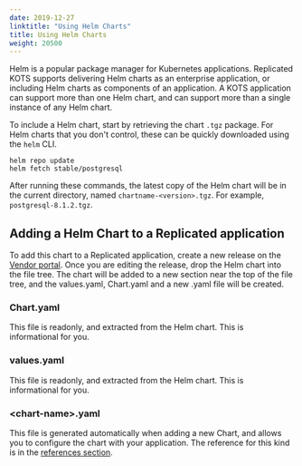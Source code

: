 ```yaml
---
date: 2019-12-27
linktitle: "Using Helm Charts"
title: Using Helm Charts
weight: 20500
---
```


Helm is a popular package manager for Kubernetes applications. Replicated KOTS supports delivering Helm charts as an enterprise application, or including Helm charts as components of an application. A KOTS application can support more than one Helm chart, and can support more than a single instance of any Helm chart.

To include a Helm chart, start by retrieving the chart `.tgz` package. For Helm charts that you don't control, these can be quickly downloaded using the `helm` CLI.

```shell
helm repo update
helm fetch stable/postgresql
```

After running these commands, the latest copy of the Helm chart will be in the current directory, named `chartname-<version>.tgz`. For example, `postgresql-8.1.2.tgz`.

## Adding a Helm Chart to a Replicated application

To add this chart to a Replicated application, create a new release on the [Vendor portal](https://vendor.replicated.com). Once you are editing the release, drop the Helm chart into the file tree. The chart will be added to a new section near the top of the file tree, and the values.yaml, Chart.yaml and a new <chart-name>.yaml file will be created.

### Chart.yaml
This file is readonly, and extracted from the Helm chart. This is informational for you.

### values.yaml
This file is readonly, and extracted from the Helm chart. This is informational for you.

### &lt;chart-name&gt;.yaml
This file is generated automatically when adding a new Chart, and allows you to configure the chart with your application. The reference for this kind is in the [references section](/v1beta1/helmchart).
